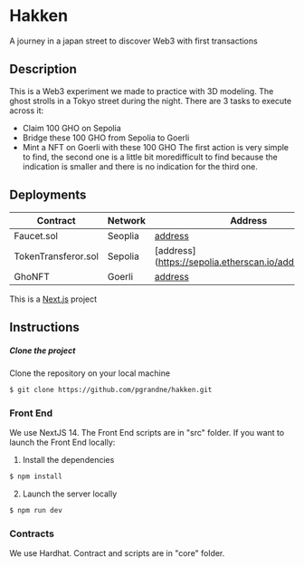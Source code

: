 # Hakken

A journey in a japan street to discover Web3 with first transactions

## Description

This is a Web3 experiment we made to practice with 3D modeling. The ghost strolls in a Tokyo street during the night. There are 3 tasks to execute across it:

- Claim 100 GHO on Sepolia
- Bridge these 100 GHO from Sepolia to Goerli
- Mint a NFT on Goerli with these 100 GHO The first action is very simple to find, the second one is a little bit moredifficult to find because the indication is smaller and there is no indication for the third one.

## Deployments

| Contract            | Network | Address                                                     |
| ------------------- | ------- | ----------------------------------------------------------- |
| Faucet.sol          | Seoplia | [address](https://sepolia.etherscan.io/address#code)        |
| TokenTransferor.sol | Sepolia | [address] (https://sepolia.etherscan.io/address#code)       |
| GhoNFT              | Goerli  | [address](https://goerli.etherscan.io/address/address#code) |

This is a [Next.js](https://nextjs.org/) project

## Instructions

##### Clone the project

Clone the repository on your local machine

```bash
$ git clone https://github.com/pgrandne/hakken.git
```

### Front End

We use NextJS 14. The Front End scripts are in "src" folder.
If you want to launch the Front End locally:

1. Install the dependencies

```bash
$ npm install
```

2. Launch the server locally

```bash
$ npm run dev
```

### Contracts

We use Hardhat. Contract and scripts are in "core" folder.
